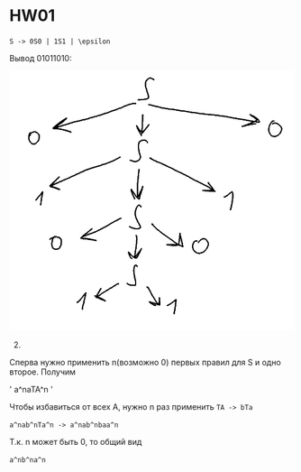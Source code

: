 # HW01

`S -> 0S0 | 1S1 | \epsilon`


Вывод 01011010:

![alt text for screen readers](t1.png "Text to show on mouseover")


2. 

Сперва нужно применить n(возможно 0) первых правил для S и одно второе. Получим

' a^naTA^n '

Чтобы избавиться от всех A, нужно n раз применить ```TA -> bTa```

```a^nab^nTa^n -> a^nab^nbaa^n```

Т.к. n может быть 0, то общий вид

```a^nb^na^n```

